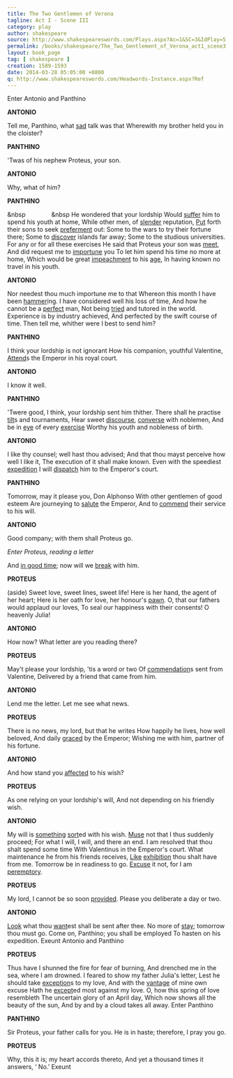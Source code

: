 ```yaml
---
title: The Two Gentlemen of Verona
tagline: Act I - Scene III
category: play
author: shakespeare
source: http://www.shakespeareswords.com/Plays.aspx?Ac=1&SC=3&IdPlay=5
permalink: /books/shakespeare/The_Two_Gentlement_of_Verona_act1_scene3.html
layout: book_page
tag: [ shakespeare ]
creation: 1589-1593
date: 2014-03-28 05:05:00 +0800
q: http://www.shakespeareswords.com/Headwords-Instance.aspx?Ref
---
```


Enter Antonio and Panthino

**ANTONIO**

Tell me, Panthino, what [sad][1] talk was that
Wherewith my brother held you in the cloister?

[1]: {{page.q}}=13906  "sad (adj.) 1: serious, grave, solemn"

**PANTHINO**

'Twas of his nephew Proteus, your son.


**ANTONIO**

Why, what of him?


**PANTHINO**

&nbsp               &nbsp He wondered that your lordship
Would [suffer][2] him to spend his youth at home,
While other men, of [slender][3] reputation,
[Put][5] forth their sons to seek [preferment][4] out:
Some to the wars to try their fortune there;
Some to [discover][6] islands far away;
Some to the studious universities.
For any or for all these exercises
He said that Proteus your son was [meet][7],
And did request me to [importune][8] you
To let him spend his time no more at home,
Which would be great [impeachment][10] to his [age][9],
In having known no travel in his youth.

[2]: {{page.q}}=14128  "suffer (v.) 1: allow, permit, let"
[3]: {{page.q}}=14011  "slender (adj.): slight, trifling, insignificant"
[4]: {{page.q}}=12846  "preferment (n.): advancement, promotion"
[5]: {{page.q}}=13197  "put forth (v.) 2: send abroad, send away"
[6]: {{page.q}}=9070  "discover (v.) 4: find, uncover, come upon"
[7]: {{page.q}}=10430  "meet (adj.) 1: fit, suitable, right, proper"
[8]: {{page.q}}=4833  "importune (v.) 1: urge, press"
[9]: {{page.q}}=527  "age (n.) 2: mature years, old age"
[10]: {{page.q}}=5172  "impeachment (n.) 2: discredit, reproach, detriment"

**ANTONIO**

Nor needest thou much importune me to that
Whereon this month I have been [hammer][11]ing.
I have considered well his loss of time,
And how he cannot be a [perfect][12] man,
Not being [tried][13] and tutored in the world.
Experience is by industry achieved,
And perfected by the swift course of time.
Then tell me, whither were I best to send him?

[11]: {{page.q}}=18485  "hammer (v.): think hard, deliberate, ponder"
[12]: {{page.q}}=12342  "perfect (adj.) 6: complete, totally accomplished, well-trained"
[13]: {{page.q}}=6310  "try (v.) 2: put to the test, test the goodness [of]"

**PANTHINO**

I think your lordship is not ignorant
How his companion, youthful Valentine,
[Attend][14]s the Emperor in his royal court.

[14]: {{page.q}}=913  "attend (v.) 2: serve, follow, wait [on/upon]"

**ANTONIO**

I know it well.


**PANTHINO**

'Twere good, I think, your lordship sent him thither.
There shall he practise [tilt][15]s and tournaments,
Hear sweet [discourse][17], [converse][16] with noblemen,
And be in [eye][19] of every [exercise][18]
Worthy his youth and nobleness of birth.

[15]: {{page.q}}=5600  "tilt (n.): lance-charge, joust, combat"
[16]: {{page.q}}=2730  "converse (v.): associate, keep company"
[17]: {{page.q}}=8673  "discourse (n.) 1: conversation, talk, chat"
[18]: {{page.q}}=9667  "exercise (n.) 2: manly sport, martial practice"
[19]: {{page.q}}=9930  "eye (n.) 1: sight, view, presence"

**ANTONIO**

I like thy counsel; well hast thou advised;
And that thou mayst perceive how well I like it,
The execution of it shall make known.
Even with the speediest [expedition][20]
I will [dispatch][21] him to the Emperor's court.

[20]: {{page.q}}=9938  "expedition (n.) 1: haste, speedy action, prompt dispatch"
[21]: {{page.q}}=9177  "dispatch, despatch (v.) 5: send away, send off"

**PANTHINO**

Tomorrow, may it please you, Don Alphonso
With other gentlemen of good esteem
Are journeying to [salute][22] the Emperor,
And to [commend][23] their service to his will.

[22]: {{page.q}}=15639  "salute (v.) 3: pay respects to, make a formal visit to"
[23]: {{page.q}}=2838  "commend (v.) 2: commit, entrust, hand over"

**ANTONIO**

Good company; with them shall Proteus go.

*Enter Proteus, reading a letter*

And [in good time][25]; now will we [break][24] with him.

[24]: {{page.q}}=1049  "break (v.) 5: reveal, disclose, impart"
[25]: {{page.q}}=6271  "time, in good 1: at the right moment"

**PROTEUS**

(aside)
Sweet love, sweet lines, sweet life!
Here is her hand, the agent of her heart;
Here is her oath for love, her honour's [pawn][26].
O, that our fathers would applaud our loves,
To seal our happiness with their consents!
O heavenly Julia!

[26]: {{page.q}}=12795  "pawn (n.): pledge, surety, forfeit"

**ANTONIO**

How now? What letter are you reading there?


**PROTEUS**

May't please your lordship, 'tis a word or two
Of [commendation][27]s sent from Valentine,
Delivered by a friend that came from him.

[27]: {{page.q}}=4622  "commendation (n.) 3: (plural) regards, compliments, greetings"

**ANTONIO**

Lend me the letter. Let me see what news.


**PROTEUS**

There is no news, my lord, but that he writes
How happily he lives, how well beloved,
And daily [graced][28] by the Emperor;
Wishing me with him, partner of his fortune.

[28]: {{page.q}}=17925  "graced (adj.) 2: honoured, favoured"

**ANTONIO**

And how stand you [affected][29] to his wish?

[29]: {{page.q}}=344  "affected (adj.) 1: disposed, inclined, minded"

**PROTEUS**

As one relying on your lordship's will,
And not depending on his friendly wish.


**ANTONIO**

My will is [something][30] [sort][31]ed with his wish.
[Muse][32] not that I thus suddenly proceed;
For what I will, I will, and there an end.
I am resolved that thou shalt spend some time
With Valentinus in the Emperor's court.
What maintenance he from his friends receives,
[Like][34] [exhibition][33] thou shalt have from me.
Tomorrow be in readiness to go.
[Excuse][35] it not, for I am [peremptory][36].

[30]: {{page.q}}=14025  "something (adv.) 1: somewhat, rather"
[31]: {{page.q}}=15586  "sort (v.) 5: correspond [to], be in agreement, conform [to]"
[32]: {{page.q}}=10587  "muse (v.) 1: wonder, be surprised"
[33]: {{page.q}}=9914  "exhibition (n.) 1: allowance, pension, maintenance"
[34]: {{page.q}}=19136  "like (adj.) 1: same, similar, alike, equal"
[35]: {{page.q}}=10087  "excuse (v.) 2: seek to decline, beg to get out of"
[36]: {{page.q}}=12590  "peremptory (adj.) 1: determined, resolved, absolutely decided"

**PROTEUS**

My lord, I cannot be so soon [provided][37].
Please you deliberate a day or two.

[37]: {{page.q}}=12820  "provided (adj.): prepared, ready, provided with necessities"

**ANTONIO**

[Look][38] what thou [want][39]est shall be sent after thee.
No more of [stay][40]; tomorrow thou must go.
Come on, Panthino; you shall be employed
To hasten on his expedition.
Exeunt Antonio and Panthino

[38]: {{page.q}}=19515  "look what (conj.): whatever"
[39]: {{page.q}}=7992  "want (v.) 4: require, demand, need"
[40]: {{page.q}}=14371  "stay (n.) 1: staying, remaining, continued presence"

**PROTEUS**

Thus have I shunned the fire for fear of burning,
And drenched me in the sea, where I am drowned.
I feared to show my father Julia's letter,
Lest he should take [exception][41]s to my love,
And with the [vantage][42] of mine own excuse
Hath he [except][43]ed most against my love.
O, how this spring of love resembleth
The uncertain glory of an April day,
Which now shows all the beauty of the sun,
And by and by a cloud takes all away.
Enter Panthino

[41]: {{page.q}}=10076  "exception (n.) 1: (often plural) objection, dislike, disapproval"
[42]: {{page.q}}=7253  "vantage (n.) 3: advantage, benefit, advancement, profit"
[43]: {{page.q}}=10088  "except, except against (v.) 2: object to, take exception to"

**PANTHINO**

Sir Proteus, your father calls for you.
He is in haste; therefore, I pray you go.


**PROTEUS**

Why, this it is; my heart accords thereto,
And yet a thousand times it answers, ‘ No.’
Exeunt
